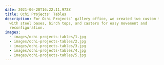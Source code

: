```yaml
---
date: 2021-06-28T16:22:11.972Z
title: Ochi Projects' Tables
description: For Ochi Projects’ gallery office, we created two custom tables
  with steel bases, birch tops, and casters for easy movement and
  reconfiguration.
images:
  - images/ochi-projects-tables/1.jpg
  - images/ochi-projects-tables/2.jpg
  - images/ochi-projects-tables/3.jpg
  - images/ochi-projects-tables/4.jpg
  - images/ochi-projects-tables/5.jpg
---
```

